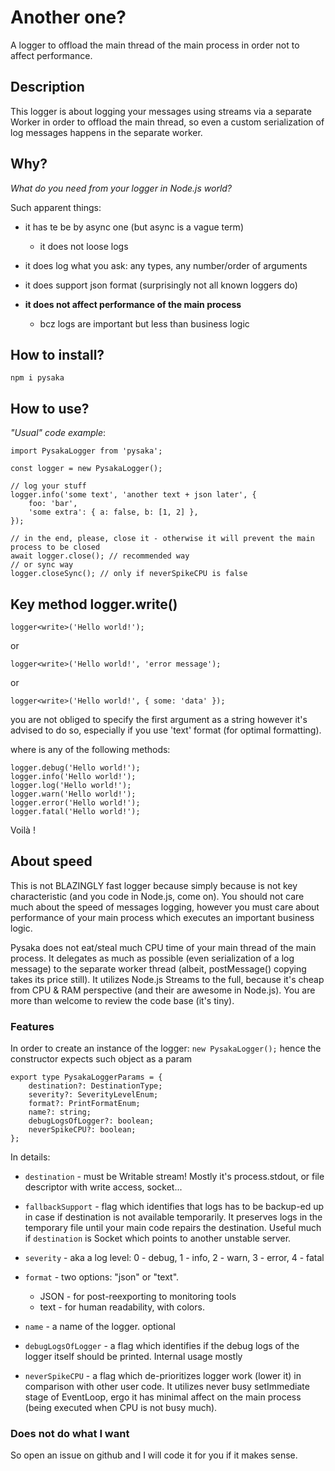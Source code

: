 # Another one?

A logger to offload the main thread of the main process in order not to affect performance.

## Description

This logger is about logging your messages using streams via a separate Worker in order to offload the main thread, so even a custom serialization of log messages happens in the separate worker.

## Why?

*What do you need from your logger in Node.js world?*

Such apparent things:
- it has te be by async one (but async is a vague term)

  - it does not loose logs

- it does log what you ask: any types, any number/order of arguments

- it does support json format (surprisingly not all known loggers do)

- <b>it does not affect performance of the main process</b>

  - bcz logs are important but less than business logic


## How to install?

`npm i pysaka`

## How to use?

*"Usual" code example*:

    import PysakaLogger from 'pysaka';

    const logger = new PysakaLogger();

    // log your stuff
    logger.info('some text', 'another text + json later', {
        foo: 'bar',
        'some extra': { a: false, b: [1, 2] },
    });

    // in the end, please, close it - otherwise it will prevent the main process to be closed
    await logger.close(); // recommended way
    // or sync way
    logger.closeSync(); // only if neverSpikeCPU is false

## Key method logger.write()

    logger<write>('Hello world!');
or

    logger<write>('Hello world!', 'error message');
or

    logger<write>('Hello world!', { some: 'data' });

you are not obliged to specify the first argument as a string however it's advised to do so, especially if you use 'text' format (for optimal formatting).

where <write> is any of the following methods:

    logger.debug('Hello world!');
    logger.info('Hello world!');
    logger.log('Hello world!');
    logger.warn('Hello world!');
    logger.error('Hello world!');
    logger.fatal('Hello world!'); 

Voilà !

## About speed

This is not BLAZINGLY fast logger because simply because is not key characteristic (and you code in Node.js, come on). 
You should not care much about the speed of messages logging, however you must care about performance of your main process which executes an important business logic.

Pysaka does not eat/steal much CPU time of your main thread of the main process. It delegates as much as possible (even serialization of a log message) to the separate worker thread (albeit, postMessage() copying takes its price still). It utilizes Node.js Streams to the full, because it's cheap from CPU & RAM perspective (and their are awesome in Node.js).
You are more than welcome to review the code base (it's tiny).

### Features

In order to create an instance of the logger: `new PysakaLogger();`
hence the constructor expects such object as a param

    export type PysakaLoggerParams = {
        destination?: DestinationType;
        severity?: SeverityLevelEnum;
        format?: PrintFormatEnum;
        name?: string;
        debugLogsOfLogger?: boolean;
        neverSpikeCPU?: boolean;
    };

In details:

- `destination` - must be Writable stream! Mostly it's process.stdout, or file descriptor with write access, socket...

- `fallbackSupport` - flag which identifies that logs has to be backup-ed up in case if destination is not available temporarily. It preserves logs in the temporary file until your main code repairs the destination. Useful much if `destination` is Socket which points to another unstable server.

- `severity` - aka a log level: 0 - debug, 1 - info, 2 - warn, 3 - error, 4 - fatal

- `format` - two options: "json" or "text".
  - JSON - for post-reexporting to monitoring tools
  - text - for human readability, with colors.

- `name` - a name of the logger. optional

- `debugLogsOfLogger` - a flag which identifies if the debug logs of the logger itself should be printed. Internal usage mostly

- `neverSpikeCPU` - a flag which de-prioritizes logger work (lower it) in comparison with other user code. It utilizes never busy setImmediate stage of EventLoop, ergo it has minimal affect on the main process (being executed when CPU is not busy much).

### Does not do what I want
So open an issue on github and I will code it for you if it makes sense.
